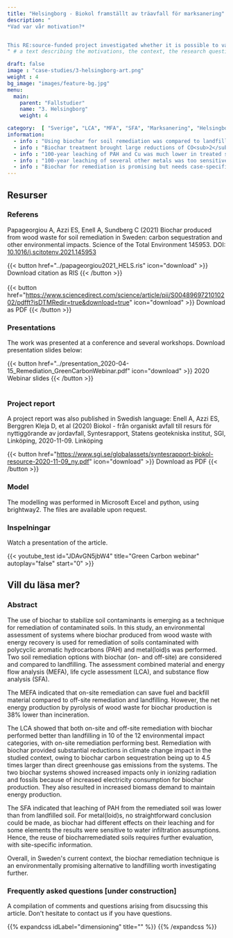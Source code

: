 ```yaml
---
title: "Helsingborg - Biokol framställt av träavfall för marksanering"
description: "
*Vad var vår motivation?*


This RE:source-funded project investigated whether it is possible to valorise urban wood waste as biochar, and to use the biochar to remediate lightly contaminated soil and avoids its landfilling. The work involved a municipal waste management company (NSR), researchers with expertise in soil remediation, and our LCA research group. While others in the project were responsible for testing the biochar remediation technique, our task was to evaluate the environmental suitability of this technique from life cycle perspective.
" # a text describing the motivations, the context, the research questions, attratively

draft: false
image : "case-studies/3-helsingborg-art.png"
weight : 4
bg_image: "images/feature-bg.jpg"
menu:
  main:
    parent: "Fallstudier"
    name: "3. Helsingborg"
    weight: 4

category:  [ "Sverige", "LCA", "MFA", "SFA", "Marksanering", "Helsingborg"]
information:
  - info : "Using biochar for soil remediation was compared to landfilling of contaminated soil."
  - info : "Biochar treatment brought large reductions of CO<sub>2</sub>-emissions compared to landfilling."
  - info : "100-year leaching of PAH and Cu was much lower in treated soil than in landfill."
  - info : "100-year leaching of several other metals was too sensitive to model assumptions."
  - info : "Biochar for remediation is promising but needs case-specific risk assessment."
---
```


## **Resurser**
<div class="row">
  <div class="col-md-4">

  ### Referens
 Papageorgiou A, Azzi ES, Enell A, Sundberg C (2021) Biochar produced from wood waste for soil remediation in Sweden: carbon sequestration and other environmental impacts. Science of the Total Environment 145953. DOI: [10.1016/j.scitotenv.2021.145953](https://doi.org/10.1016/j.scitotenv.2021.145953)


  {{< button href="../papageorgiou2021_HELS.ris" icon="download" >}} Download citation as RIS {{< /button >}}
  <br/><br/>
  {{< button href="https://www.sciencedirect.com/science/article/pii/S0048969721010202/pdfft?isDTMRedir=true&download=true" icon="download" >}} Download as PDF {{< /button >}}
  </div>

  <div class="col-md-4">

  ### Presentations
  The work was presented at a conference and several workshops. Download presentation slides below:

  {{< button href="../presentation_2020-04-15_Remediation_GreenCarbonWebinar.pdf" icon="download" >}} 2020 Webinar slides {{< /button >}}
  <br/><br/>

  ### Project report
  A project report was also published in Swedish language: Enell A, Azzi ES, Berggren Kleja D, et al (2020) Biokol - från organiskt avfall till resurs för nyttiggörande av jordavfall, Syntesrapport, Statens geotekniska institut, SGI, Linköping, 2020-11-09. Linköping

  {{< button href="https://www.sgi.se/globalassets/syntesrapport-biokol-resource-2020-11-09_ny.pdf" icon="download" >}} Download as PDF {{< /button >}}

  </div>
  <div class="col-md-4">

  ### Model
  The modelling was performed in Microsoft Excel and python, using brightway2. The files are available upon request.

  </div>
</div>

<div class="row">
  <div class="col-md-12">
  
  ### Inspelningar
  Watch a presentation of the article.
  </div>

  <div class="col-md-5">
  {{< youtube_test id="JDAvGN5jbW4" title="Green Carbon webinar" autoplay="false" start="0" >}}
  </div>
  
</div>
  

## **Vill du läsa mer?**
<div class="row">
  <div class="col-md-10">

### Abstract 

The use of biochar to stabilize soil contaminants is emerging as a technique for remediation of contaminated soils. In this study, an environmental assessment of systems where biochar produced from wood waste with energy recovery is used for remediation of soils contaminated with polycyclic aromatic hydrocarbons (PAH) and metal(loid)s was performed. Two soil remediation options with biochar (on- and off-site) are considered and compared to landfilling. The assessment combined material and energy flow analysis (MEFA), life cycle assessment (LCA), and substance flow analysis (SFA). 

The MEFA indicated that on-site remediation can save fuel and backfill material compared to off-site remediation and landfilling. However, the net energy production by pyrolysis of wood waste for biochar production is 38% lower than incineration. 

The LCA showed that both on-site and off-site remediation with biochar performed better than landfilling in 10 of the 12 environmental impact categories, with on-site remediation performing best. Remediation with biochar provided substantial reductions in climate change impact in the studied context, owing to biochar carbon sequestration being up to 4.5 times larger than direct greenhouse gas emissions from the systems. The two biochar systems showed increased impacts only in ionizing radiation and fossils because of increased electricity consumption for biochar production. They also resulted in increased biomass demand to maintain energy production.

The SFA indicated that leaching of PAH from the remediated soil was lower than from landfilled soil. For metal(loid)s, no straightforward conclusion could be made, as biochar had different effects on their leaching and for some elements the results were sensitive to water infiltration assumptions. Hence, the reuse of biocharremediated soils requires further evaluation, with site-specific information.

Overall, in Sweden's current context, the biochar remediation technique is an environmentally promising alternative to landfilling worth investigating further.

 </div>

  <div class="col-md-10">

  ### Frequently asked questions [under construction]

  A compilation of comments and questions arising from disucssing this article. Don't hesitate to contact us if you have questions.

{{% expandcss idLabel="dimensioning" title="" %}}
{{% /expandcss %}}

</div></div>
